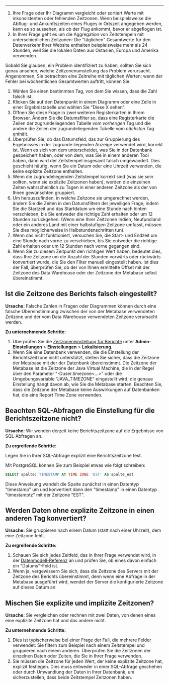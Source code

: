---
1. Ihre Frage oder Ihr Diagramm vergleicht oder sortiert Werte mit inkonsistenten oder fehlenden Zeitzonen. Wenn beispielsweise die Abflug- und Ankunftszeiten eines Fluges in Ortszeit angegeben werden, kann es so aussehen, als ob der Flug ankommt, bevor er abgeflogen ist.
2. In Ihrer Frage geht es um die Aggregation von Zeitstempeln mit unterschiedlichen Zeitzonen: Die "täglichen" Gesamtwerte für den Datenverkehr Ihrer Website enthalten beispielsweise mehr als 24 Stunden, weil Sie die lokalen Daten aus Ostasien, Europa und Amerika verwenden.


Sobald Sie glauben, ein Problem identifiziert zu haben, sollten Sie sich genau ansehen, welche Zeitzonenumstellung das Problem verursacht. Angenommen, Sie betrachten eine Zeitreihe mit täglichen Werten; wenn der Fehler bei wöchentlichen Gesamtwerten auftritt, können Sie:


1. Wählen Sie einen bestimmten Tag, von dem Sie wissen, dass die Zahl falsch ist.
2. Klicken Sie auf den Datenpunkt in einem Diagramm oder eine Zelle in einer Ergebnistabelle und wählen Sie "Diese X sehen".
3. Öffnen Sie diese Frage in zwei weiteren Registerkarten in Ihrem Browser. Ändern Sie die Datumsfilter so, dass eine Registerkarte die Zeilen der zugrundeliegenden Tabelle vom _vorherigen_ Tag und die andere die Zeilen der zugrundeliegenden Tabelle vom _nächsten_ Tag enthält.
4. Überprüfen Sie, ob das Datumsfeld, das zur Gruppierung des Ergebnisses in der zugrunde liegenden Anzeige verwendet wird, korrekt ist. Wenn es sich von dem unterscheidet, was Sie in der Datenbank gespeichert haben, oder von dem, was Sie in einem anderen Tool haben, dann wird der Zeitstempel insgesamt falsch umgewandelt. Dies geschieht häufig, wenn Sie ein Datum oder eine Uhrzeit verwenden, die keine explizite Zeitzone enthalten.
5. Wenn die zugrundeliegenden Zeitstempel korrekt sind (was sie sein sollten, wenn sie explizite Zeitzonen haben), werden die einzelnen Zeiten wahrscheinlich zu Tagen in einer anderen Zeitzone als der von Ihnen gewünschten gruppiert.
6. Um herauszufinden, in welche Zeitzone sie umgerechnet werden, ändern Sie die Zeiten in den Datumsfiltern der jeweiligen Frage, indem Sie die Startzeit und das Startdatum um eine Stunde nach hinten verschieben, bis Sie entweder die richtige Zahl erhalten oder um 12 Stunden zurückgehen. (Wenn eine Ihrer Zeitzonen Indien, Neufundland oder ein anderes Land mit einer halbstufigen Zeitzone umfasst, müssen Sie dies möglicherweise in Halbstundenschritten tun).
7. Wenn das nicht funktioniert, versuchen Sie, die Start- und Endzeit um eine Stunde nach vorne zu verschieben, bis Sie entweder die richtige Zahl erhalten oder um 12 Stunden nach vorne gegangen sind.
8. Wenn Sie zu diesem Zeitpunkt den richtigen Wert haben, bedeutet dies, dass Ihre Zeitzone um die Anzahl der Stunden vorwärts oder rückwärts konvertiert wurde, die Sie den Filter manuell eingestellt haben. Ist dies der Fall, überprüfen Sie, ob der von Ihnen ermittelte Offset mit der Zeitzone des Data Warehouse oder der Zeitzone der Metabase selbst übereinstimmt.


## Ist die Zeitzone des Berichts falsch eingestellt?


**Ursache:** Falsche Zahlen in Fragen oder Diagrammen können durch eine falsche Übereinstimmung zwischen der von der Metabase verwendeten Zeitzone und der vom Data Warehouse verwendeten Zeitzone verursacht werden.


**Zu unternehmende Schritte:**


1. Überprüfen Sie die [Zeitzoneneinstellung für Berichte](../configuring-metabase/localization.md#report-timezone) unter **Admin-Einstellungen** > **Einstellungen** > **Lokalisierung**.
2. Wenn Sie eine Datenbank verwenden, die die Einstellung der Berichtszeitzone nicht unterstützt, stellen Sie sicher, dass die Zeitzone der Metabase mit der der Datenbank übereinstimmt. Die Zeitzone der Metabase ist die Zeitzone der Java Virtual Machine, die in der Regel über den Parameter "-Duser.timezone<...>" oder die Umgebungsvariable "JAVA_TIMEZONE" eingestellt wird; die genaue Einstellung hängt davon ab, wie Sie die Metabase starten. Beachten Sie, dass die Zeitzone der Metabase keine Auswirkungen auf Datenbanken hat, die eine Report Time Zone verwenden.


## Beachten SQL-Abfragen die Einstellung für die Berichtszeitzone nicht?


**Ursache:** Wir wenden derzeit keine Berichtszeitzone auf die Ergebnisse von SQL-Abfragen an.


**Zu ergreifende Schritte:**


Legen Sie in Ihrer SQL-Abfrage explizit eine Berichtszeitzone fest.


Mit PostgreSQL können Sie zum Beispiel etwas wie folgt schreiben:


```sql
SELECT spalte::TIMESTAMP AT TIME ZONE 'EST' AS spalte_est
```


Diese Anweisung wandelt die Spalte zunächst in einen Datentyp "timestamp" um und konvertiert dann den "timestamp" in einen Datentyp "timestamptz" mit der Zeitzone "EST".


## Werden Daten ohne explizite Zeitzone in einen anderen Tag konvertiert?


**Ursache:** Sie gruppieren nach einem Datum (statt nach einer Uhrzeit), dem eine Zeitzone fehlt.


**Zu ergreifende Schritte:**


1. Schauen Sie sich jedes Zeitfeld, das in Ihrer Frage verwendet wird, in der [Datenmodell-Referenz](../exploration-and-organization/data-model-reference.md) an und prüfen Sie, ob eines davon einfach ein "Datums"-Feld ist.
2. Wenn ja, vergewissern Sie sich, dass die Zeitzone des Servers mit der Zeitzone des Berichts übereinstimmt, denn wenn eine Abfrage in der Metabase ausgeführt wird, wendet der Server die konfigurierte Zeitzone auf dieses Datum an.


## Mischen Sie explizite und implizite Zeitzonen?


**Ursache:** Sie vergleichen oder rechnen mit zwei Daten, von denen eines eine explizite Zeitzone hat und das andere nicht.


**Zu unternehmende Schritte:**


1. Dies ist typischerweise bei einer Frage der Fall, die mehrere Felder verwendet: Sie filtern zum Beispiel nach einem Zeitstempel und gruppieren nach einem anderen. Überprüfen Sie die Zeitzonen der einzelnen Daten oder Zeiten, die Sie in Ihrer Frage verwenden.
2. Sie müssen die Zeitzone für jeden Wert, der keine explizite Zeitzone hat, explizit festlegen. Dies muss entweder in einer SQL-Abfrage geschehen oder durch Umwandlung der Daten in Ihrer Datenbank, um sicherzustellen, dass beide Zeitstempel Zeitzonen haben.


